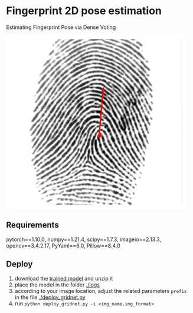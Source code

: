# Fingerprint 2D pose estimation
Estimating Fingerprint Pose via Dense Voting

![](./image_feature/pose_2d/gridnet4/1_1.png)

## Requirements
pytorch==1.10.0, numpy==1.21.4, scipy==1.7.3, imageio==2.13.3, opencv==3.4.2.17, PyYaml==6.0, Pillow==8.4.0

## Deploy
1. download the [trained model](https://cloud.tsinghua.edu.cn/f/685981cc0d2f4d48ad41/?dl=1) and unzip it
2. place the model in the folder [./logs](./logs)
3. according to your image location, adjust the related parameters `prefix` in the file [./deploy_gridnet.py](./deploy_gridnet.py)
4. run `python deploy_gridnet.py -i <img_name.img_format>`
